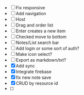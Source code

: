 - [ ] Fix responsive
- [ ] Add navigation
- [ ] Host
- [ ] Drag and order list
- [ ] Enter creates a new item
- [ ] Checked move to bottom
- [ ] Notes/List search bar
- [ ] Add login or some sort of auth?
- [ ] Make icon select?
- [ ] Export as markdown/txt?
- [x] Add sync
- [x] Integrate firebase
- [x] fix new note save
- [x] CRUD by resource id
- [ ]
